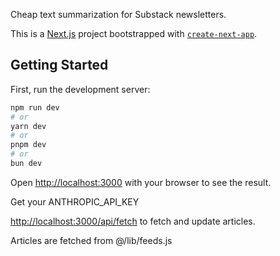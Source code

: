 Cheap text summarization for Substack newsletters.



This is a [Next.js](https://nextjs.org/) project bootstrapped with [`create-next-app`](https://github.com/vercel/next.js/tree/canary/packages/create-next-app).

## Getting Started

First, run the development server:

```bash
npm run dev
# or
yarn dev
# or
pnpm dev
# or
bun dev
```

Open [http://localhost:3000](http://localhost:3000) with your browser to see the result.

Get your ANTHROPIC_API_KEY

[http://localhost:3000/api/fetch](http://localhost:3000/api/fetch) to fetch and update articles.

Articles are fetched from @/lib/feeds.js
